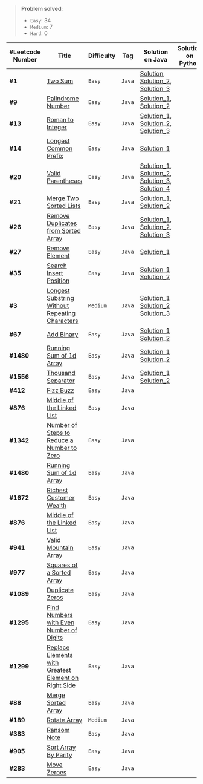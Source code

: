 
 > **Problem solved**:
 > - ```Easy```: 34
 > - ```Medium```: 7 
 > - ```Hard```: 0





| #Leetcode Number | Title                                                                                                                                       | Difficulty   | Tag        | Solution on Java                                                                                                                                                                                                                                                                                                                                                                                                                                                                                               | Solution on Python |
|------------------|---------------------------------------------------------------------------------------------------------------------------------------------|--------------|------------|----------------------------------------------------------------------------------------------------------------------------------------------------------------------------------------------------------------------------------------------------------------------------------------------------------------------------------------------------------------------------------------------------------------------------------------------------------------------------------------------------------------|--------------------|
|      **#1**      | [Two Sum](https://leetcode.com/problems/two-sum/)                                                                                           | ```Easy```   | ```Java``` | [Solution](https://github.com/toborix/MyLeetcode-Solutions/blob/master/src/Levels/Easy/TwoSum/Solution.java), [Solution_2](https://github.com/toborix/MyLeetcode-Solutions/blob/master/src/Levels/Easy/TwoSum/Solution_2.java), [Solution_3](https://github.com/toborix/MyLeetcode-Solutions/blob/master/src/Levels/Easy/TwoSum/Solution_3.java)                                                                                                                                                               |                    |
|      **#9**      | [Palindrome Number](https://leetcode.com/problems/palindrome-number/)                                                                       | ```Easy```   | ```Java``` | [Solution_1](https://github.com/toborix/MyLeetcode-Solutions/blob/master/src/Levels/Easy/PalindromeNumber/Solution.java), [Solution_2](https://github.com/toborix/MyLeetcode-Solutions/blob/master/src/Levels/Easy/PalindromeNumber/Solution_2.java)                                                                                                                                                                                                                                                           |                    |
|      **#13**     | [Roman to Integer](https://leetcode.com/problems/roman-to-integer/)                                                                         | ```Easy```   | ```Java``` | [Solution_1](https://github.com/toborix/MyLeetcode-Solutions/blob/master/src/Levels/Easy/RomanToInt/RomanToInt.java), [Solution_2](https://github.com/toborix/MyLeetcode-Solutions/blob/master/src/Levels/Easy/RomanToInt/Solution.java), [Solution_3](https://github.com/toborix/MyLeetcode-Solutions/blob/master/src/Levels/Easy/RomanToInt/Solution2.java)                                                                                                                                                  |                    |
|      **#14**     | [Longest Common Prefix](https://leetcode.com/problems/longest-common-prefix/)                                                               | ```Easy```   | ```Java``` | [Solution_1](https://github.com/toborix/MyLeetcode-Solutions/blob/master/src/Levels/Easy/LongestCommonPrefix/Solution.java)                                                                                                                                                                                                                                                                                                                                                                                    |                    |
|      **#20**     | [Valid Parentheses](https://leetcode.com/problems/valid-parentheses/)                                                                       | ```Easy```   | ```Java``` | [Solution_1](https://github.com/toborix/MyLeetcode-Solutions/blob/master/src/Levels/Easy/ValidParentheses/Solution_1.java), [Solution_2](https://github.com/toborix/MyLeetcode-Solutions/blob/master/src/Levels/Easy/ValidParentheses/Solution_2.java), [Solution_3](https://github.com/toborix/MyLeetcode-Solutions/blob/master/src/Levels/Easy/ValidParentheses/Solution_3.java), [Solution_4](https://github.com/toborix/MyLeetcode-Solutions/blob/master/src/Levels/Easy/ValidParentheses/Solution_4.java) |                    |
|      **#21**     | [Merge Two Sorted Lists](https://leetcode.com/problems/merge-two-sorted-lists/)                                                             | ```Easy```   | ```Java``` | [Solution_1](https://github.com/toborix/MyLeetcode-Solutions/blob/master/src/Levels/Easy/MergeTwoSortedLists/Solution_1.java), [Solution_2](https://github.com/toborix/MyLeetcode-Solutions/blob/master/src/Levels/Easy/MergeTwoSortedLists/Solution_2.java)                                                                                                                                                                                                                                                   |                    |
|      **#26**     | [Remove Duplicates from Sorted Array](https://leetcode.com/problems/remove-duplicates-from-sorted-array/)                                   | ```Easy```   | ```Java``` | [Solution_1](https://github.com/toborix/MyLeetcode-Solutions/blob/master/src/Levels/Easy/RemoveDublicatesFromSortedArray/Solution_1.java), [Solution_2](https://github.com/toborix/MyLeetcode-Solutions/blob/master/src/Levels/Easy/RemoveDublicatesFromSortedArray/Solution_2.java), [Solution_3](https://github.com/toborix/MyLeetcode-Solutions/blob/master/src/Levels/Easy/RemoveDublicatesFromSortedArray/Solution_3.java)                                                                                |                    |
|      **#27**     | [Remove Element](https://leetcode.com/problems/remove-element/)                                                                             | ```Easy```   | ```Java``` | [Solution_1](https://github.com/toborix/MyLeetcode-Solutions/blob/master/src/Levels/Easy/RemoveElement/Solution.java)                                                                                                                                                                                                                                                                                                                                                                                          |                    |
|      **#35**     | [Search Insert Position](https://leetcode.com/problems/search-insert-position/)                                                             | ```Easy```   | ```Java``` | [Solution_1](https://github.com/toborix/MyLeetcode-Solutions/blob/master/src/Levels/Easy/SearchInsertPosition/Solution_1.java) [Solution_2](https://github.com/toborix/MyLeetcode-Solutions/blob/master/src/Levels/Easy/SearchInsertPosition/Solution_2.java)                                                                                                                                                                                                                                                  |                    |
|      **#3**      | [Longest Substring Without Repeating Characters](https://leetcode.com/problems/longest-substring-without-repeating-characters/)             | ```Medium``` | ```Java``` | [Solution_1](https://github.com/toborix/MyLeetcode-Solutions/blob/master/src/Levels/Medium/LongestSubstrWtRepeatingCharacters/Solution_1.java) [Solution_2](https://github.com/toborix/MyLeetcode-Solutions/blob/master/src/Levels/Medium/LongestSubstrWtRepeatingCharacters/Solution_2.java) [Solution_3](https://github.com/toborix/MyLeetcode-Solutions/blob/master/src/Levels/Medium/LongestSubstrWtRepeatingCharacters/Solution_3.java)                                                                   |                    |
|      **#67**     | [Add Binary](https://leetcode.com/problems/add-binary/)                                                                                     | ```Easy```   | ```Java``` | [Solution_1](https://github.com/toborix/MyLeetcode-Solutions/blob/master/src/Levels/Easy/AddBinary/Solution_1.java) [Solution_2](https://github.com/toborix/MyLeetcode-Solutions/blob/master/src/Levels/Easy/AddBinary/Solution_2.java)                                                                                                                                                                                                                                                                        |                    |
|     **#1480**    | [Running Sum of 1d Array](https://leetcode.com/problems/running-sum-of-1d-array/)                                                           | ```Easy```   | ```Java``` | [Solution_1](https://github.com/toborix/MyLeetcode-Solutions/blob/master/src/Levels/Easy/RunningSumOf1dArray/Solution_1.java) [Solution_2](https://github.com/toborix/MyLeetcode-Solutions/blob/master/src/Levels/Easy/RunningSumOf1dArray/Solution_2.java)                                                                                                                                                                                                                                                    |                    |
|     **#1556**    | [Thousand Separator](https://leetcode.com/problems/thousand-separator/)                                                                     | ```Easy```   | ```Java``` | [Solution_1](https://github.com/toborix/MyLeetcode-Solutions/blob/master/src/Levels/Easy/ThousandsSeparator/Solution.java) [Solution_2](https://github.com/toborix/MyLeetcode-Solutions/blob/master/src/Levels/Easy/ThousandsSeparator/Solution_2.java)                                                                                                                                                                                                                                                        |                    |
|     **#412**     | [Fizz Buzz](https://leetcode.com/problems/fizz-buzz/)                                                                                       | ```Easy```   | ```Java``` |                                                                                                                                                                                                                                                                                                                                                                                                                                                                                                                |                    |
|     **#876**     | [Middle of the Linked List](https://leetcode.com/problems/middle-of-the-linked-list/)                                                       | ```Easy```   | ```Java``` |                                                                                                                                                                                                                                                                                                                                                                                                                                                                                                                |                    |
|     **#1342**    | [Number of Steps to Reduce a Number to Zero](https://leetcode.com/problems/number-of-steps-to-reduce-a-number-to-zero/)                     | ```Easy```   | ```Java``` |                                                                                                                                                                                                                                                                                                                                                                                                                                                                                                                |                    |
|     **#1480**    | [Running Sum of 1d Array](https://leetcode.com/problems/running-sum-of-1d-array/)                                                           | ```Easy```   | ```Java``` |                                                                                                                                                                                                                                                                                                                                                                                                                                                                                                                |                    |
|     **#1672**    | [Richest Customer Wealth](https://leetcode.com/problems/richest-customer-wealth/)                                                           | ```Easy```   | ```Java``` |                                                                                                                                                                                                                                                                                                                                                                                                                                                                                                                |                    |
|     **#876**     | [Middle of the Linked List](https://leetcode.com/problems/middle-of-the-linked-list/)                                                       | ```Easy```   | ```Java``` |                                                                                                                                                                                                                                                                                                                                                                                                                                                                                                                |                    |
|     **#941**     | [Valid Mountain Array](https://leetcode.com/problems/valid-mountain-array/)                                                                 | ```Easy```   | ```Java``` |                                                                                                                                                                                                                                                                                                                                                                                                                                                                                                                |                    |
|     **#977**     | [Squares of a Sorted Array](https://leetcode.com/problems/squares-of-a-sorted-array/)                                                       | ```Easy```   | ```Java``` |                                                                                                                                                                                                                                                                                                                                                                                                                                                                                                                |                    |
|     **#1089**    | [Duplicate Zeros](https://leetcode.com/problems/duplicate-zeros/)                                                                           | ```Easy```   | ```Java``` |                                                                                                                                                                                                                                                                                                                                                                                                                                                                                                                |                    |
|     **#1295**    | [Find Numbers with Even Number of Digits](https://leetcode.com/problems/find-numbers-with-even-number-of-digits/)                           | ```Easy```   | ```Java``` |                                                                                                                                                                                                                                                                                                                                                                                                                                                                                                                |                    |
|     **#1299**    | [Replace Elements with Greatest Element on Right Side](https://leetcode.com/problems/replace-elements-with-greatest-element-on-right-side/) | ```Easy```   | ```Java``` |                                                                                                                                                                                                                                                                                                                                                                                                                                                                                                                |                    |
|      **#88**     | [Merge Sorted Array](https://leetcode.com/problems/merge-sorted-array/)                                                                     | ```Easy```   | ```Java``` |                                                                                                                                                                                                                                                                                                                                                                                                                                                                                                                |                    |
|     **#189**     | [Rotate Array](https://leetcode.com/problems/rotate-array/)                                                                                 | ```Medium``` | ```Java``` |                                                                                                                                                                                                                                                                                                                                                                                                                                                                                                                |                    |
|     **#383**     | [Ransom Note](https://leetcode.com/problems/ransom-note/)                                                                                   | ```Easy```   | ```Java``` |                                                                                                                                                                                                                                                                                                                                                                                                                                                                                                                |                    |
|     **#905**     | [Sort Array By Parity](https://leetcode.com/problems/sort-array-by-parity/)                                                                 | ```Easy```   | ```Java``` |                                                                                                                                                                                                                                                                                                                                                                                                                                                                                                                |                    |
|     **#283**     | [Move Zeroes](https://leetcode.com/problems/move-zeroes/)                                                                                   | ```Easy```   | ```Java``` |                                                                                                                                                                                                                                                                                                                                                                                                                                                                                                                |                    |

